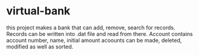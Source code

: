 # virtual-bank
this project makes a bank that can add, remove, search for records.
Records can be written into .dat file and read from there.
Account contains account number, name, initial amount
acoounts can be made, deleted, modified as well as sorted.
